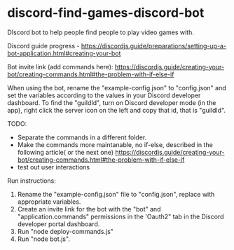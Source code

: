 # discord-find-games-discord-bot
DIscord bot to help people find people to play video games with.

Discord guide progress - https://discordjs.guide/preparations/setting-up-a-bot-application.html#creating-your-bot


Bot invite link (add commands here):
https://discordjs.guide/creating-your-bot/creating-commands.html#the-problem-with-if-else-if

When using the bot, rename the "example-config.json" to "config.json" and set the variables according to the values in your Discord developer dashboard.
To find the "guildId", turn on Discord developer mode (in the app), right click the server icon on the left and copy that id, that is "guildId".

TODO:
- Separate the commands in a different folder.
- Make the commands more maintanable, no if-else, described in the following article( or the next one)
https://discordjs.guide/creating-your-bot/creating-commands.html#the-problem-with-if-else-if
- test out user interactions

Run instructions:
1. Rename the "example-config.json" file to "config.json", replace with appropriate variables.
2. Create an invite link for the bot with the "bot" and "application.commands" permissions in the 'Oauth2" tab in the Discord developer portal dashboard.
3. Run "node deploy-commands.js"
4. Run "node bot.js".